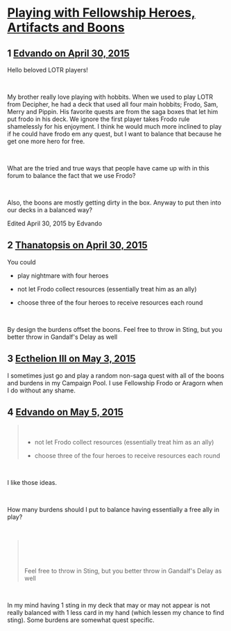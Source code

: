 # [Playing with Fellowship Heroes, Artifacts and Boons](https://community.fantasyflightgames.com/topic/174716-playing-with-fellowship-heroes-artifacts-and-boons/)

## 1 [Edvando on April 30, 2015](https://community.fantasyflightgames.com/topic/174716-playing-with-fellowship-heroes-artifacts-and-boons/?do=findComment&comment=1600610)

Hello beloved LOTR players!

 

My brother really love playing with hobbits. When we used to play LOTR from Decipher, he had a deck that used all four main hobbits; Frodo, Sam, Merry and Pippin. His favorite quests are from the saga boxes that let him put frodo in his deck. We ignore the first player takes Frodo rule shamelessly for his enjoyment. I think he would much more inclined to play if he could have frodo em any quest, but I want to balance that because he get one more hero for free.

 

What are the tried and true ways that people have came up with in this forum to balance the fact that we use Frodo?

 

Also, the boons are mostly getting dirty in the box. Anyway to put then into our decks in a balanced way?

Edited April 30, 2015 by Edvando

## 2 [Thanatopsis on April 30, 2015](https://community.fantasyflightgames.com/topic/174716-playing-with-fellowship-heroes-artifacts-and-boons/?do=findComment&comment=1600756)

You could

- play nightmare with four heroes

- not let Frodo collect resources (essentially treat him as an ally)

- choose three of the four heroes to receive resources each round

 

By design the burdens offset the boons. Feel free to throw in Sting, but you better throw in Gandalf's Delay as well

## 3 [Ecthelion III on May 3, 2015](https://community.fantasyflightgames.com/topic/174716-playing-with-fellowship-heroes-artifacts-and-boons/?do=findComment&comment=1603607)

I sometimes just go and play a random non-saga quest with all of the boons and burdens in my Campaign Pool. I use Fellowship Frodo or Aragorn when I do without any shame.

## 4 [Edvando on May 5, 2015](https://community.fantasyflightgames.com/topic/174716-playing-with-fellowship-heroes-artifacts-and-boons/?do=findComment&comment=1606116)

>  
> 
> - not let Frodo collect resources (essentially treat him as an ally)
> 
> - choose three of the four heroes to receive resources each round

 

I like those ideas.

 

How many burdens should I put to balance having essentially a free ally in play?

 

>  
> 
>  
> 
> Feel free to throw in Sting, but you better throw in Gandalf's Delay as well

 

In my mind having 1 sting in my deck that may or may not appear is not really balanced with 1 less card in my hand (which lessen my chance to find sting). Some burdens are somewhat quest specific.

